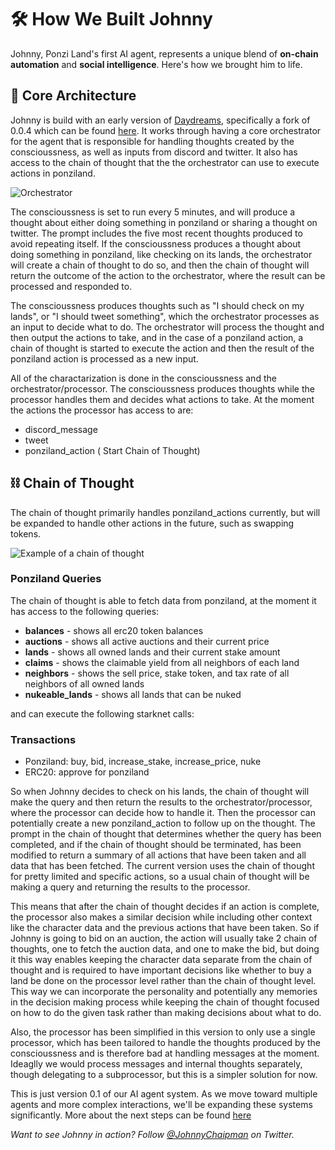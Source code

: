 # 🛠 How We Built Johnny

Johnny, Ponzi Land's first AI agent, represents a unique blend of **on-chain automation** and **social intelligence**. Here's how we brought him to life.

## 🧠 Core Architecture

Johnny is build with an early version of [Daydreams](https://www.dreams.fun/), specifically a fork of 0.0.4 which can be found [here](https://github.com/Runelabsxyz/daydreams). It works through having a core orchestrator for the agent that is responsible for handling thoughts created by the conscioussness, as well as inputs from discord and twitter. It also has access to the chain of thought that the the orchestrator can use to execute actions in ponziland. 

![Orchestrator](/img/daydreams_chart.png)

The conscioussness is set to run every 5 minutes, and will produce a thought about either doing something in ponziland or sharing a thought on twitter. The prompt includes the five most recent thoughts produced to avoid repeating itself. If the conscioussness produces a thought about doing something in ponziland, like checking on its lands, the orchestrator will create a chain of thought to do so, and then the chain of thought will return the outcome of the action to the orchestrator, where the result can be processed and responded to.

The conscioussness produces thoughts such as "I should check on my lands", or "I should tweet something", which the orchestrator processes as an input to decide what to do. The orchestrator will process the thought and then output the actions to take, and in the case of a ponziland action, a chain of thought is started to execute the action and then the result of the ponziland action is processed as a new input.

All of the charactarization is done in the conscioussness and the orchestrator/processor. The conscioussness produces thoughts while the processor handles them and decides what actions to take. At the moment the actions the processor has access to are:
- discord_message
- tweet
- ponziland_action ( Start Chain of Thought)

## ⛓️ Chain of Thought 
The chain of thought primarily handles ponziland_actions currently, but will be expanded to handle other actions in the future, such as swapping tokens.

![Example of a chain of thought](/img/example-cot.png)

### Ponziland Queries

The chain of thought is able to fetch data from ponziland, at the moment it has access to the following queries:
- **balances** - shows all erc20 token balances 
- **auctions** - shows all active auctions and their current price
- **lands** - shows all owned lands and their current stake amount
- **claims** - shows the claimable yield from all neighbors of each land
- **neighbors** - shows the sell price, stake token, and tax rate of all neighbors of all owned lands
- **nukeable_lands** - shows all lands that can be nuked

and can execute the following starknet calls:
### Transactions
- Ponziland: buy, bid, increase_stake, increase_price, nuke
- ERC20: approve for ponziland



So when Johnny decides to check on his lands, the chain of thought will make the query and then return the results to the orchestrator/processor, where the processor can decide how to handle it. Then the processor can potentially create a new ponziland_action to follow up on the thought. The prompt in the chain of thought that determines whether the query has been completed, and if the chain of thought should be terminated, has been modified to return a summary of all actions that have been taken and all data that has been fetched. The current version uses the chain of thought for pretty limited and specific actions, so a usual chain of thought will be making a query and returning the results to the processor.

This means that after the chain of thought decides if an action is complete, the processor also makes a similar decision while including other context like the character data and the previous actions that have been taken. So if Johnny is going to bid on an auction, the action will usually take 2 chain of thoughts, one to fetch the auction data, and one to make the bid, but doing it this way enables keeping the character data separate from the chain of thought and is required to have important decisions like whether to buy a land be done on the processor level rather than the chain of thought level. This way we can incorporate the personality and potentially any memories in the decision making process while keeping the chain of thought focused on how to do the given task rather than making decisions about what to do.


Also, the processor has been simplified in this version to only use a single processor, which has been tailored to handle the thoughts produced by the conscioussness and is therefore bad at handling messages at the moment. Ideaglly we would process messages and internal thoughts separately, though delegating to a subprocessor, but this is a simpler solution for now. 

This is just version 0.1 of our AI agent system. As we move toward multiple agents and more complex interactions, we'll be expanding these systems significantly. More about the next steps can be found [here](#next-steps)

_Want to see Johnny in action? Follow [@JohnnyChaipman](https://twitter.com/JohnnyChaipman) on Twitter._

